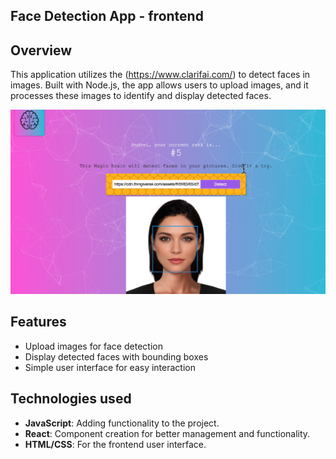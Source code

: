 ## Face Detection App - frontend

## Overview
This application utilizes the (https://www.clarifai.com/) to detect faces in images. Built with Node.js, the app allows users to upload images, and it processes these images to identify and display detected faces.

![Alt text](smartbrain.png)

## Features
- Upload images for face detection
- Display detected faces with bounding boxes
- Simple user interface for easy interaction

## Technologies used
- **JavaScript**: Adding functionality to the project.
- **React**: Component creation for better management and functionality.
- **HTML/CSS**: For the frontend user interface.
